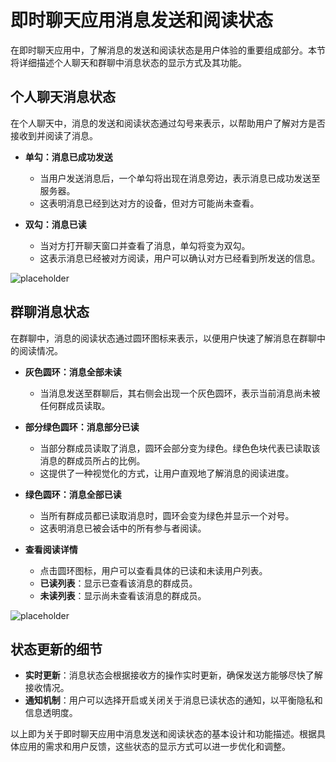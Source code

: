 # 即时聊天应用消息发送和阅读状态

在即时聊天应用中，了解消息的发送和阅读状态是用户体验的重要组成部分。本节将详细描述个人聊天和群聊中消息状态的显示方式及其功能。

## 个人聊天消息状态

在个人聊天中，消息的发送和阅读状态通过勾号来表示，以帮助用户了解对方是否接收到并阅读了消息。

- **单勾：消息已成功发送**
  - 当用户发送消息后，一个单勾将出现在消息旁边，表示消息已成功发送至服务器。
  - 这表明消息已经到达对方的设备，但对方可能尚未查看。

- **双勾：消息已读**
  - 当对方打开聊天窗口并查看了消息，单勾将变为双勾。
  - 这表示消息已经被对方阅读，用户可以确认对方已经看到所发送的信息。

![placeholder](/images/im_1.png)

## 群聊消息状态

在群聊中，消息的阅读状态通过圆环图标来表示，以便用户快速了解消息在群聊中的阅读情况。

- **灰色圆环：消息全部未读**
  - 当消息发送至群聊后，其右侧会出现一个灰色圆环，表示当前消息尚未被任何群成员读取。

- **部分绿色圆环：消息部分已读**
  - 当部分群成员读取了消息，圆环会部分变为绿色。绿色色块代表已读取该消息的群成员所占的比例。
  - 这提供了一种视觉化的方式，让用户直观地了解消息的阅读进度。

- **绿色圆环：消息全部已读**
  - 当所有群成员都已读取消息时，圆环会变为绿色并显示一个对号。
  - 这表明消息已被会话中的所有参与者阅读。

- **查看阅读详情**
  - 点击圆环图标，用户可以查看具体的已读和未读用户列表。
  - **已读列表**：显示已查看该消息的群成员。
  - **未读列表**：显示尚未查看该消息的群成员。

![placeholder](/images/im_3.png)

## 状态更新的细节

- **实时更新**：消息状态会根据接收方的操作实时更新，确保发送方能够尽快了解接收情况。
- **通知机制**：用户可以选择开启或关闭关于消息已读状态的通知，以平衡隐私和信息透明度。


以上即为关于即时聊天应用中消息发送和阅读状态的基本设计和功能描述。根据具体应用的需求和用户反馈，这些状态的显示方式可以进一步优化和调整。